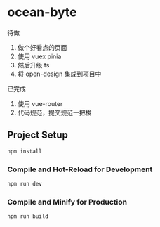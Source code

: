 # ocean-byte

待做

1. 做个好看点的页面
2. 使用 vuex pinia
3. 然后升级 ts
4. 将 open-design 集成到项目中

已完成

1. 使用 vue-router
2. 代码规范，提交规范一把梭

## Project Setup

```sh
npm install
```

### Compile and Hot-Reload for Development

```sh
npm run dev
```

### Compile and Minify for Production

```sh
npm run build
```
